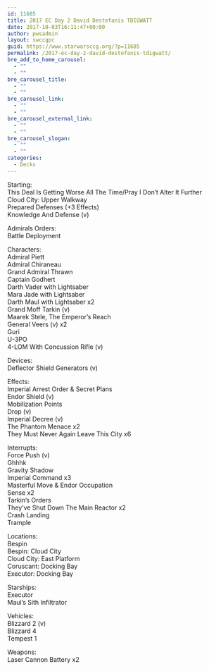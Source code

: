 ```yaml
---
id: 11685
title: 2017 EC Day 2 David Destefanis TDIGWATT
date: 2017-10-03T16:11:47+00:00
author: pwsadmin
layout: swccgpc
guid: https://www.starwarsccg.org/?p=11685
permalink: /2017-ec-day-2-david-destefanis-tdigwatt/
bre_add_to_home_carousel:
  - ""
  - ""
bre_carousel_title:
  - ""
  - ""
bre_carousel_link:
  - ""
  - ""
bre_carousel_external_link:
  - ""
  - ""
bre_carousel_slogan:
  - ""
  - ""
categories:
  - Decks
---
```

Starting:  
This Deal Is Getting Worse All The Time/Pray I Don’t Alter It Further  
Cloud City: Upper Walkway  
Prepared Defenses (+3 Effects)  
Knowledge And Defense (v)

Admirals Orders:  
Battle Deployment

Characters:  
Admiral Piett  
Admiral Chiraneau  
Grand Admiral Thrawn  
Captain Godhert  
Darth Vader with Lightsaber  
Mara Jade with Lightsaber  
Darth Maul with Lightsaber x2  
Grand Moff Tarkin (v)  
Maarek Stele, The Emperor’s Reach  
General Veers (v) x2  
Guri  
U-3PO  
4-LOM With Concussion Rifle (v)

Devices:  
Deflector Shield Generators (v)

Effects:  
Imperial Arrest Order & Secret Plans  
Endor Shield (v)  
Mobilization Points  
Drop (v)  
Imperial Decree (v)  
The Phantom Menace x2  
They Must Never Again Leave This City x6

Interrupts:  
Force Push (v)  
Ghhhk  
Gravity Shadow  
Imperial Command x3  
Masterful Move & Endor Occupation  
Sense x2  
Tarkin’s Orders  
They’ve Shut Down The Main Reactor x2  
Crash Landing  
Trample

Locations:  
Bespin  
Bespin: Cloud City  
Cloud City: East Platform  
Coruscant: Docking Bay  
Executor: Docking Bay

Starships:  
Executor  
Maul’s Sith Infiltrator

Vehicles:  
Blizzard 2 (v)  
Blizzard 4  
Tempest 1

Weapons:  
Laser Cannon Battery x2